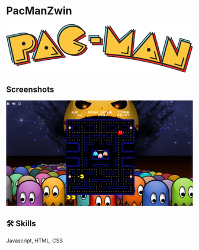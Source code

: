 # PacManZwin
![Logo](https://raw.githubusercontent.com/HamzaAboumousa/PacMan/main/pacman_logo.png)


## Screenshots

![App Screenshot](https://raw.githubusercontent.com/HamzaAboumousa/PacMan/main/Screenshot%20from%202023-07-10%2020-31-24.png)
## 🛠 Skills
Javascript, HTML, CSS
